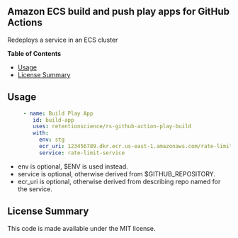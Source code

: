 ## Amazon ECS build and push play apps for GitHub Actions

Redeploys a service in an ECS cluster

**Table of Contents**

<!-- toc -->

- [Usage](#usage)
- [License Summary](#license-summary)

<!-- tocstop -->

## Usage

```yaml
     - name: Build Play App
        id: build-app
        uses: retentionscience/rs-github-action-play-build
        with:
          env: stg
          ecr_uri: 123456789.dkr.ecr.us-east-1.amazonaws.com/rate-limit-service
          service: rate-limit-service
```
* env is optional, $ENV is used instead.
* service is optional, otherwise derived from $GITHUB_REPOSITORY.
* ecr_uri is optional, otherwise derived from describing repo named for the service.

## License Summary

This code is made available under the MIT license.
